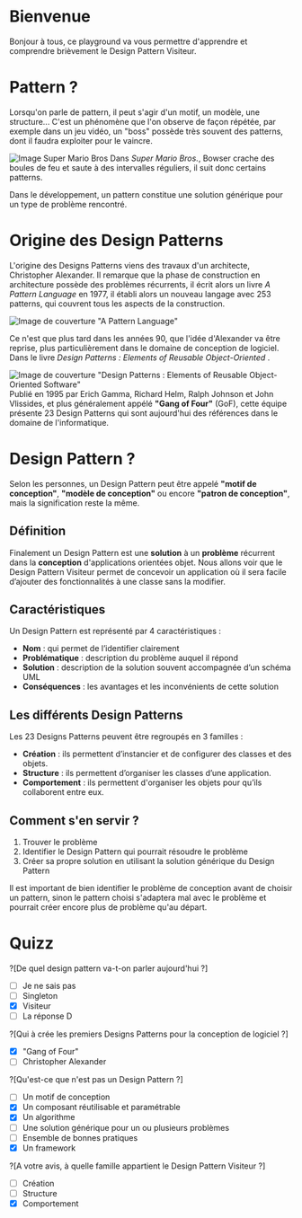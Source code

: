 # Bienvenue

Bonjour à tous, ce playground va vous permettre d'apprendre et comprendre brièvement le Design Pattern Visiteur.

# Pattern ?

Lorsqu'on parle de pattern, il peut s'agir d'un motif, un modèle, une structure... C'est un phénomène que l'on observe de façon répétée, par exemple dans un jeu vidéo, un "boss" possède très souvent des patterns, dont il faudra exploiter pour le vaincre.

![Image Super Mario Bros](https://img4.hostingpics.net/pics/620119SuperMarioBrosVsBowser.png)
Dans _Super Mario Bros._, Bowser crache des boules de feu et saute à des intervalles réguliers, il suit donc certains patterns.

Dans le développement, un pattern constitue une solution générique pour un type de problème rencontré.

# Origine des Design Patterns 

L'origine des Designs Patterns viens des travaux d'un architecte, Christopher Alexander. Il remarque que la phase de construction en architecture possède des problèmes récurrents, il écrit alors un livre _A Pattern Language_ en 1977, il établi alors un nouveau langage avec 253 patterns, qui couvrent tous les aspects de la construction.

![Image de couverture "A Pattern Language"](https://img4.hostingpics.net/pics/130549apatternlanguage.jpg)

Ce n'est que plus tard dans les années 90, que l'idée d'Alexander va être reprise, plus particulièrement dans le domaine de conception de logiciel. Dans le livre _Design Patterns : Elements of Reusable Object-Oriented_ .

![Image de couverture "Design Patterns : Elements of Reusable Object-Oriented Software"](https://img4.hostingpics.net/pics/918603designpatternsgof.jpg)                                                                                                                                              
Publié en 1995 par Erich Gamma, Richard Helm, Ralph Johnson et John Vlissides, et plus généralement appélé **"Gang of Four"** (GoF), cette équipe présente 23 Design Patterns qui sont aujourd'hui des références dans le domaine de l'informatique.

# Design Pattern ?

Selon les personnes, un Design Pattern peut être appelé **"motif de conception"**, **"modèle de conception"** ou encore **"patron de conception"**, mais la signification reste la même.

## Définition

Finalement un Design Pattern est une **solution** à un **problème** récurrent dans la **conception** d'applications orientées objet. Nous allons voir que le Design Pattern Visiteur permet de concevoir un application où il sera facile d’ajouter des fonctionnalités à une classe sans la modifier. 

## Caractéristiques 

Un Design Pattern est représenté par 4 caractéristiques :
   - **Nom** : qui permet de l’identifier clairement
   - **Problématique** : description du problème auquel il répond
   - **Solution** : description de la solution souvent accompagnée d’un schéma UML
   - **Conséquences** : les avantages et les inconvénients de cette solution

## Les différents Design Patterns

Les 23 Designs Patterns peuvent être regroupés en 3 familles : 
- **Création** : ils permettent d’instancier et de configurer des classes et des objets.
- **Structure** : ils permettent d’organiser les classes d’une application.
- **Comportement** : ils permettent d'organiser les objets pour qu’ils collaborent entre eux.


## Comment s'en servir ?

1. Trouver le problème
2. Identifier le Design Pattern qui pourrait résoudre le problème
3. Créer sa propre solution en utilisant la solution générique du Design Pattern

Il est important de bien identifier le problème de conception avant de choisir un pattern, sinon le pattern choisi s'adaptera mal avec le problème et pourrait créer encore plus de problème qu'au départ.

# Quizz

?[De quel design pattern va-t-on parler aujourd'hui ?]
-[ ] Je ne sais pas
-[ ] Singleton
-[x] Visiteur
-[ ] La réponse D

?[Qui à crée les premiers Designs Patterns pour la conception de logiciel ?]
-[x] "Gang of Four"
-[ ] Christopher Alexander

?[Qu'est-ce que n'est pas un Design Pattern ?]
-[ ] Un motif de conception
-[x] Un composant réutilisable et paramétrable
-[x] Un algorithme
-[ ] Une solution générique pour un ou plusieurs problèmes
-[ ] Ensemble de bonnes pratiques
-[x] Un framework

?[A votre avis, à quelle famille appartient le Design Pattern Visiteur ?]
-[ ] Création
-[ ] Structure
-[x] Comportement
